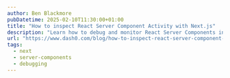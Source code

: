 ```yaml
---
author: Ben Blackmore
pubDatetime: 2025-02-10T11:30:00+01:00
title: "How to inspect React Server Component Activity with Next.js"
description: "Learn how to debug and monitor React Server Components in Next.js using OpenTelemetry. A practical guide to gaining visibility into server-side rendering and performance optimization."
url: "https://www.dash0.com/blog/how-to-inspect-react-server-component-activity-with-next-js"
tags:
  - next
  - server-components
  - debugging
---
```

